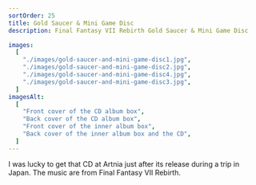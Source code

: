 ```yaml
---
sortOrder: 25
title: Gold Saucer & Mini Game Disc
description: Final Fantasy VII Rebirth Gold Saucer & Mini Game Disc

images:
  [
    "./images/gold-saucer-and-mini-game-disc1.jpg",
    "./images/gold-saucer-and-mini-game-disc2.jpg",
    "./images/gold-saucer-and-mini-game-disc4.jpg",
    "./images/gold-saucer-and-mini-game-disc3.jpg",
  ]
imagesAlt:
  [
    "Front cover of the CD album box",
    "Back cover of the CD album box",
    "Front cover of the inner album box",
    "Back cover of the inner album box and the CD",
  ]
---
```


I was lucky to get that CD at Artnia just after its release during a trip in Japan. The music are from Final Fantasy VII Rebirth.
